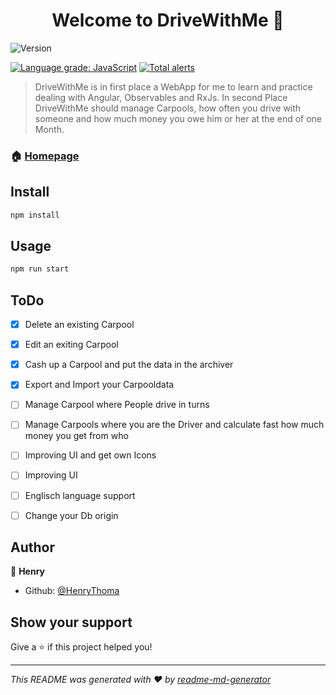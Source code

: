 <h1 align="center">Welcome to DriveWithMe 👋</h1>
<p>
  <img alt="Version" src="https://img.shields.io/badge/version-1.0.0-blue.svg?cacheSeconds=2592000" />
</p>
<p>
  <a href="https://lgtm.com/projects/g/HenryThoma/DriveWithMe/context:javascript"><img alt="Language grade: JavaScript"     src="https://img.shields.io/lgtm/grade/javascript/g/HenryThoma/DriveWithMe.svg?logo=lgtm&logoWidth=18"/></a>
  <a href="https://lgtm.com/projects/g/HenryThoma/DriveWithMe/alerts/"><img alt="Total alerts" src="https://img.shields.io/lgtm/alerts/g/HenryThoma/DriveWithMe.svg?logo=lgtm&logoWidth=18"/></a>
</p>

> DriveWithMe is in first place a WebApp for me to learn and practice dealing with Angular, Observables and RxJs. In second Place DriveWithMe should manage Carpools, how often you drive with someone and how much money you owe him or her at the end of one Month.

### 🏠 [Homepage](https://DriveWithMe.surge.sh)

## Install

```sh
npm install
```

## Usage

```sh
npm run start
```

## ToDo
- [x] Delete an existing Carpool
- [x] Edit an exiting Carpool
- [x] Cash up a Carpool and put the data in the archiver
- [x] Export and Import your Carpooldata
- [ ] Manage Carpool where People drive in turns
- [ ] Manage Carpools where you are the Driver and calculate fast how much money you get from who
- [ ] Improving UI and get own Icons
- [ ] Improving UI
- [ ] Englisch language support
- [ ] Change your Db origin


## Author

👤 **Henry**

* Github: [@HenryThoma](https://github.com/HenryThoma)

## Show your support

Give a ⭐️ if this project helped you!

***
_This README was generated with ❤️ by [readme-md-generator](https://github.com/kefranabg/readme-md-generator)_
